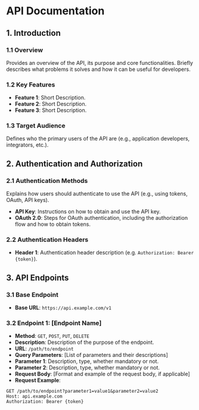 # API Documentation

## 1. Introduction

### 1.1 Overview
Provides an overview of the API, its purpose and core functionalities. Briefly describes what problems it solves and how it can be useful for developers.

### 1.2 Key Features
- **Feature 1**: Short Description.
- **Feature 2**: Short Description.
- **Feature 3**: Short Description.

### 1.3 Target Audience
Defines who the primary users of the API are (e.g., application developers, integrators, etc.).

## 2. Authentication and Authorization

### 2.1 Authentication Methods
Explains how users should authenticate to use the API (e.g., using tokens, OAuth, API keys).

- **API Key**: Instructions on how to obtain and use the API key.
- **OAuth 2.0**: Steps for OAuth authentication, including the authorization flow and how to obtain tokens.

### 2.2 Authentication Headers
- **Header 1**: Authentication header description (e.g. `Authorization: Bearer {token}`).

## 3. API Endpoints

### 3.1 Base Endpoint
- **Base URL**: `https://api.example.com/v1`

### 3.2 Endpoint 1: [Endpoint Name]
- **Method**: `GET`, `POST`, `PUT`, `DELETE`
- **Description**: Description of the purpose of the endpoint.
- **URL**: `/path/to/endpoint`
- **Query Parameters**: [List of parameters and their descriptions]
- **Parameter 1**: Description, type, whether mandatory or not.
- **Parameter 2**: Description, type, whether mandatory or not.
- **Request Body**: [Format and example of the request body, if applicable]
- **Request Example**:

```
GET /path/to/endpoint?parameter1=value1&parameter2=value2
Host: api.example.com
Authorization: Bearer {token}
